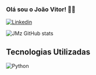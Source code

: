 ### Olá sou o João Vitor! 🧑‍💻

[![Linkedin](https://img.shields.io/badge/LinkedIn-0077B5?style=for-the-badge&logo=linkedin&logoColor=white)](https://www.linkedin.com/in/jo%C3%A3o-vitor-martins-212aa4222)

![JMz GitHub stats](https://github-readme-stats.vercel.app/api?username=joaomz&show_icons=true&theme=radical)

## Tecnologias Utilizadas

![Python](https://img.shields.io/badge/Python-3776AB?style=for-the-badge&logo=python&logoColor=white)
